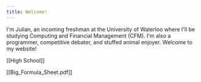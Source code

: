 ```yaml
---
title: Welcome!
---
```

I'm Julian, an incoming freshman at the University of Waterloo where I'll be studying Computing and Financial Management (CFM). I'm also a programmer, competitive debater, and stuffed animal enjoyer. Welcome to my website!

[[High School]]

[[Big_Formula_Sheet.pdf]]

